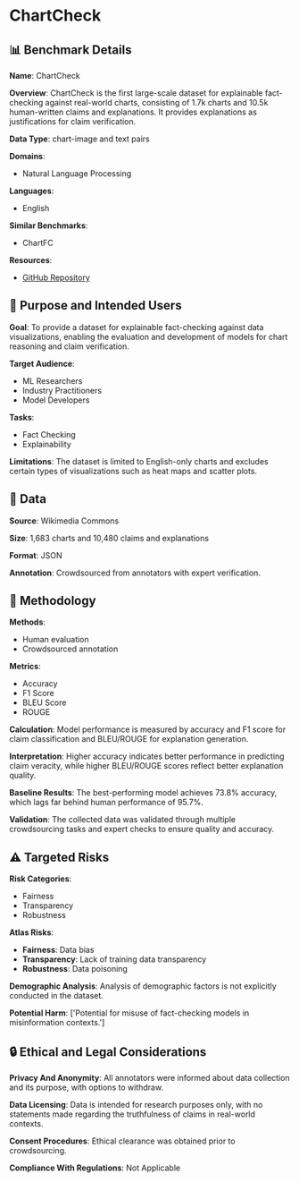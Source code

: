 # ChartCheck

## 📊 Benchmark Details

**Name**: ChartCheck

**Overview**: ChartCheck is the first large-scale dataset for explainable fact-checking against real-world charts, consisting of 1.7k charts and 10.5k human-written claims and explanations. It provides explanations as justifications for claim verification.

**Data Type**: chart-image and text pairs

**Domains**:
- Natural Language Processing

**Languages**:
- English

**Similar Benchmarks**:
- ChartFC

**Resources**:
- [GitHub Repository](https://github.com/mubasharaak/ChartCheck)

## 🎯 Purpose and Intended Users

**Goal**: To provide a dataset for explainable fact-checking against data visualizations, enabling the evaluation and development of models for chart reasoning and claim verification.

**Target Audience**:
- ML Researchers
- Industry Practitioners
- Model Developers

**Tasks**:
- Fact Checking
- Explainability

**Limitations**: The dataset is limited to English-only charts and excludes certain types of visualizations such as heat maps and scatter plots.

## 💾 Data

**Source**: Wikimedia Commons

**Size**: 1,683 charts and 10,480 claims and explanations

**Format**: JSON

**Annotation**: Crowdsourced from annotators with expert verification.

## 🔬 Methodology

**Methods**:
- Human evaluation
- Crowdsourced annotation

**Metrics**:
- Accuracy
- F1 Score
- BLEU Score
- ROUGE

**Calculation**: Model performance is measured by accuracy and F1 score for claim classification and BLEU/ROUGE for explanation generation.

**Interpretation**: Higher accuracy indicates better performance in predicting claim veracity, while higher BLEU/ROUGE scores reflect better explanation quality.

**Baseline Results**: The best-performing model achieves 73.8% accuracy, which lags far behind human performance of 95.7%.

**Validation**: The collected data was validated through multiple crowdsourcing tasks and expert checks to ensure quality and accuracy.

## ⚠️ Targeted Risks

**Risk Categories**:
- Fairness
- Transparency
- Robustness

**Atlas Risks**:
- **Fairness**: Data bias
- **Transparency**: Lack of training data transparency
- **Robustness**: Data poisoning

**Demographic Analysis**: Analysis of demographic factors is not explicitly conducted in the dataset.

**Potential Harm**: ['Potential for misuse of fact-checking models in misinformation contexts.']

## 🔒 Ethical and Legal Considerations

**Privacy And Anonymity**: All annotators were informed about data collection and its purpose, with options to withdraw.

**Data Licensing**: Data is intended for research purposes only, with no statements made regarding the truthfulness of claims in real-world contexts.

**Consent Procedures**: Ethical clearance was obtained prior to crowdsourcing.

**Compliance With Regulations**: Not Applicable
